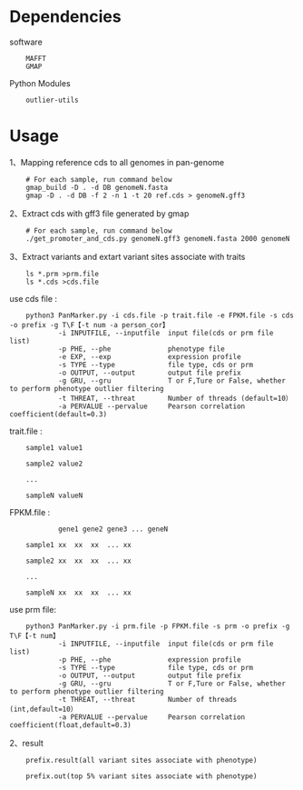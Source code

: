 # Dependencies

software

        MAFFT
        GMAP

Python Modules
        
        outlier-utils
# Usage

1、Mapping reference cds to all genomes in pan-genome

        # For each sample, run command below
        gmap_build -D . -d DB genomeN.fasta
        gmap -D . -d DB -f 2 -n 1 -t 20 ref.cds > genomeN.gff3
        
2、Extract cds with gff3 file generated by gmap

        # For each sample, run command below
        ./get_promoter_and_cds.py genomeN.gff3 genomeN.fasta 2000 genomeN

3、Extract variants and extart variant sites associate with traits
        
        ls *.prm >prm.file 
        ls *.cds >cds.file

use cds file :

        python3 PanMarker.py -i cds.file -p trait.file -e FPKM.file -s cds -o prefix -g T\F【-t num -a person_cor】
                -i INPUTFILE, --inputfile  input file(cds or prm file list)
                -p PHE, --phe              phenotype file
                -e EXP, --exp              expression profile
                -s TYPE --type             file type, cds or prm
                -o OUTPUT, --output        output file prefix
                -g GRU, --gru              T or F,Ture or False, whether to perform phenotype outlier filtering
                -t THREAT, --threat        Number of threads (default=10）
                -a PERVALUE --pervalue     Pearson correlation coefficient(default=0.3)

trait.file :

        sample1 value1

        sample2 value2

        ...

        sampleN valueN

FPKM.file :

                gene1 gene2 gene3 ... geneN
       
        sample1 xx  xx  xx  ... xx

        sample2 xx  xx  xx  ... xx

        ...

        sampleN xx  xx  xx  ... xx

use prm file:
        
        python3 PanMarker.py -i prm.file -p FPKM.file -s prm -o prefix -g T\F【-t num】
                -i INPUTFILE, --inputfile  input file(cds or prm file list)
                -p PHE, --phe              expression profile
                -s TYPE --type             file type, cds or prm
                -o OUTPUT, --output        output file prefix
                -g GRU, --gru              T or F,Ture or False, whether to perform phenotype outlier filtering
                -t THREAT, --threat        Number of threads (int,default=10）
                -a PERVALUE --pervalue     Pearson correlation coefficient(float,default=0.3)
        
2、result

        prefix.result(all variant sites associate with phenotype)
                
        prefix.out(top 5% variant sites associate with phenotype) 
 
                
